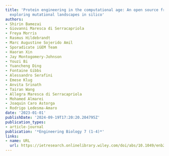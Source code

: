 ```yaml
---
title: 'Protein engineering in the computational age: An open source framework for
  exploring mutational landscapes in silico'
authors:
- Shirin Bamezai
- Giovanni Maresca di Serracapriola
- Freya Morris
- Rasmus Hildebrandt
- Marc Augustine Sojerido Amil
- Sporadicate iGEM Team
- Haoran Xin
- Jay Montogomery‐Johnson
- Youzi Bi
- Yuancheng Ding
- Fontaine Gibbs
- Alessandro Serafini
- Emese Klug
- Anvita Srinath
- Tairan Wang
- Allegra Maresca di Serracapriola
- Mohamed Almarei
- Joaquin Caro Astorga
- Rodrigo Ledesma‐Amaro
date: '2023-01-01'
publishDate: '2024-09-19T17:20:20.204795Z'
publication_types:
- article-journal
publication: '*Engineering Biology 7 (1-4)*'
links:
- name: URL
  url: https://ietresearch.onlinelibrary.wiley.com/doi/abs/10.1049/enb2.12028
---
```

